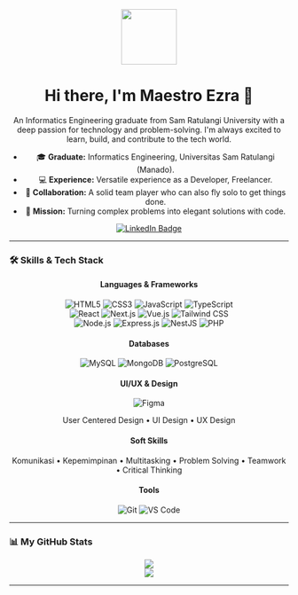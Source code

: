 <div id="header" align="center">
  <img src="https://media.giphy.com/media/M9gbBd9nbDrOTu1Mqx/giphy.gif" width="100"/>
  <h1>
    Hi there, I'm Maestro Ezra 👋
  </h1>
  <p>
    An Informatics Engineering graduate from Sam Ratulangi University with a deep passion for technology and problem-solving. I'm always excited to learn, build, and contribute to the tech world.
  </p>
</div>

<div align="center">
  
- 🎓 **Graduate:** Informatics Engineering, Universitas Sam Ratulangi (Manado).
- 💻 **Experience:** Versatile experience as a Developer, Freelancer.
- 🤝 **Collaboration:** A solid team player who can also fly solo to get things done.
- 🚀 **Mission:** Turning complex problems into elegant solutions with code.

</div>

<div id="badges" align="center">
  <a href="https://www.linkedin.com/in/maxtroezra">
    <img src="https://img.shields.io/badge/LinkedIn-blue?style=for-the-badge&logo=linkedin&logoColor=white" alt="LinkedIn Badge"/>
  </a>
  </div>

---

### 🛠️ Skills & Tech Stack

<div align="center">
  <h4>Languages & Frameworks</h4>
  <img src="https://img.shields.io/badge/HTML5-E34F26?style=for-the-badge&logo=html5&logoColor=white" alt="HTML5"/>
  <img src="https://img.shields.io/badge/CSS3-1572B6?style=for-the-badge&logo=css3&logoColor=white" alt="CSS3"/>
  <img src="https://img.shields.io/badge/JavaScript-F7DF1E?style=for-the-badge&logo=javascript&logoColor=black" alt="JavaScript"/>
  <img src="https://img.shields.io/badge/TypeScript-3178C6?style=for-the-badge&logo=typescript&logoColor=white" alt="TypeScript"/>
  <br/>
  <img src="https://img.shields.io/badge/React-20232A?style=for-the-badge&logo=react&logoColor=61DAFB" alt="React"/>
  <img src="https://img.shields.io/badge/Next.js-000000?style=for-the-badge&logo=nextdotjs&logoColor=white" alt="Next.js"/>
  <img src="https://img.shields.io/badge/Vue.js-35495E?style=for-the-badge&logo=vuedotjs&logoColor=4FC08D" alt="Vue.js"/>
  <img src="https://img.shields.io/badge/Tailwind_CSS-38B2AC?style=for-the-badge&logo=tailwind-css&logoColor=white" alt="Tailwind CSS"/>
  <br/>
  <img src="https://img.shields.io/badge/Node.js-339933?style=for-the-badge&logo=nodedotjs&logoColor=white" alt="Node.js"/>
  <img src="https://img.shields.io/badge/Express.js-000000?style=for-the-badge&logo=express&logoColor=white" alt="Express.js"/>
  <img src="https://img.shields.io/badge/NestJS-E0234E?style=for-the-badge&logo=nestjs&logoColor=white" alt="NestJS"/>
  <img src="https://img.shields.io/badge/PHP-777BB4?style=for-the-badge&logo=php&logoColor=white" alt="PHP"/>
  
  <h4>Databases</h4>
  <img src="https://img.shields.io/badge/MySQL-005C84?style=for-the-badge&logo=mysql&logoColor=white" alt="MySQL"/>
  <img src="https://img.shields.io/badge/MongoDB-4EA94B?style=for-the-badge&logo=mongodb&logoColor=white" alt="MongoDB"/>
  <img src="https://img.shields.io/badge/PostgreSQL-4169E1?style=for-the-badge&logo=postgresql&logoColor=white" alt="PostgreSQL"/>

  <h4>UI/UX & Design</h4>
  <img src="https://img.shields.io/badge/Figma-F24E1E?style=for-the-badge&logo=figma&logoColor=white" alt="Figma"/>
  <p style="font-size:14px;">User Centered Design • UI Design • UX Design</p>
  
  <h4>Soft Skills</h4>
  <p style="font-size:14px;">Komunikasi • Kepemimpinan • Multitasking • Problem Solving • Teamwork • Critical Thinking</p>

  <h4>Tools</h4>
  <img src="https://img.shields.io/badge/Git-F05032?style=for-the-badge&logo=git&logoColor=white" alt="Git"/>
  <img src="https://img.shields.io/badge/VS_Code-0078D4?style=for-the-badge&logo=visual-studio-code&logoColor=white" alt="VS Code"/>
</div>

---

### 📊 My GitHub Stats

<div align="center">
  <img src="https://github-readme-stats.vercel.app/api?username=mentegagorengz&show_icons=true&theme=dracula&include_all_commits=true&count_private=true"/>
  <br/>
  <img src="https://github-readme-stats.vercel.app/api/top-langs/?username=mentegagorengz&layout=compact&langs_count=8&theme=dracula"/>
</div>

---
